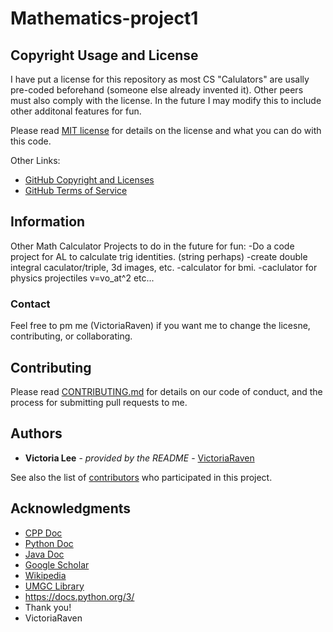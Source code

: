 # Mathematics-project1
## Copyright Usage and License

I have put a license for this repository as most CS "Calulators" are usally pre-coded beforehand (someone else already invented it). Other peers must also comply with the license. In the future I may modify this to include other additonal features for fun.

Please read [MIT license](LICENSE.md) for details on the license and what you can do with this code.

Other Links:  
- [GitHub Copyright and Licenses](https://docs.github.com/en/repositories/managing-your-repositorys-settings-and-features/customizing-your-repository/licensing-a-repository)
- [GitHub Terms of Service](https://docs.github.com/en/site-policy/github-terms/github-terms-of-service)

## Information
Other Math Calculator Projects to do in the future for fun:
-Do a code project for AL to calculate trig identities. (string perhaps)
-create double integral caculator/triple, 3d images, etc.
-calculator for bmi.
-caclulator for physics projectiles v=vo_at^2 etc...

### Contact

Feel free to pm me (VictoriaRaven) if you want me to change the licesne, contributing, or collaborating.

## Contributing

Please read [CONTRIBUTING.md](README.md) for details on our code
of conduct, and the process for submitting pull requests to me.

## Authors
  - **Victoria Lee** - *provided by the README* -
    [VictoriaRaven](https://github.com/VictoriaRaven)

See also the list of
[contributors](https://github.com/VictoriaRaven/Database-Projects-with-SQL/edit/main/README.md)
who participated in this project.

## Acknowledgments
- [CPP Doc](https://isocpp.org/std/the-standard)
- [Python Doc](https://docs.python.org/3/)
- [Java Doc](https://docs.oracle.com/javase/8/javase-books.htm)
- [Google Scholar](https://scholar.google.com/)
- [Wikipedia](https://www.wikipedia.org/)
- [UMGC Library](https://libguides.umgc.edu/home)
- https://docs.python.org/3/
 - Thank you!
 - VictoriaRaven








